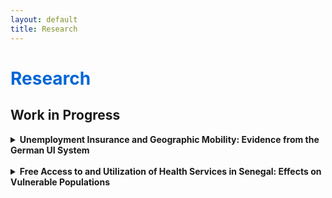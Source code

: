 ```yaml
---
layout: default
title: Research
---
```


<h1 style="color: #0366d6;">Research</h1>

## Work in Progress

<details>
  <summary><strong>Unemployment Insurance and Geographic Mobility: Evidence from the German UI System</strong></summary>

  <p><em>with Konstantinos Tatsiramos</em></p>

  <p>Abstract Under Construction</p>
</details>

<br>

<details>
  <summary><strong>Free Access to and Utilization of Health Services in Senegal: Effects on Vulnerable Populations</strong></summary>

  <p><em>with Michel Tenikue</em></p>

  <p>Abstract Under Construction</p>
</details>
